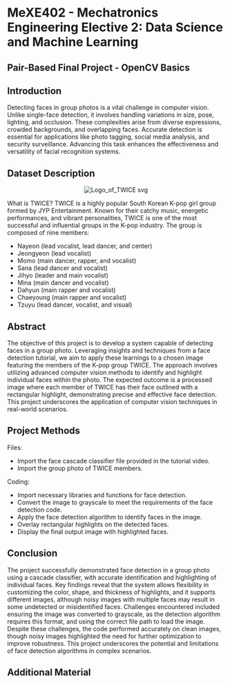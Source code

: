 # MeXE402 - Mechatronics Engineering Elective 2: Data Science and Machine Learning
## Pair-Based Final Project - OpenCV Basics
## Introduction
Detecting faces in group photos is a vital challenge in computer vision. Unlike single-face detection, it involves handling variations in size, pose, lighting, and occlusion. These complexities arise from diverse expressions, crowded backgrounds, and overlapping faces. Accurate detection is essential for applications like photo tagging, social media analysis, and security surveillance. Advancing this task enhances the effectiveness and versatility of facial recognition systems.

## Dataset Description
<div align="center">
  <img src="https://github.com/user-attachments/assets/9c3e621c-bddb-4bd9-9317-fc6c10bf90d4" alt="Logo_of_TWICE svg">
</div>


What is TWICE? 
TWICE is a highly popular South Korean K-pop girl group formed by JYP Entertainment. Known for their catchy music, energetic performances, and vibrant personalities, TWICE is one of the most successful and influential groups in the K-pop industry. The group is composed of nine members: 
- Nayeon (lead vocalist, lead dancer, and center)
- Jeongyeon (lead vocalist)
- Momo (main dancer, rapper, and vocalist)
- Sana (lead dancer and vocalist)
- Jihyo (leader and main vocalist)
- Mina (main dancer and vocalist)
- Dahyun (main rapper and vocalist)
- Chaeyoung (main rapper and vocalist)
- Tzuyu (lead dancer, vocalist, and visual)
## Abstract
The objective of this project is to develop a system capable of detecting faces in a group photo. Leveraging insights and techniques from a face detection tutorial, we aim to apply these learnings to a chosen image featuring the members of the K-pop group TWICE. The approach involves utilizing advanced computer vision methods to identify and highlight individual faces within the photo. The expected outcome is a processed image where each member of TWICE has their face outlined with a rectangular highlight, demonstrating precise and effective face detection. This project underscores the application of computer vision techniques in real-world scenarios.

## Project Methods
Files:
- Import the face cascade classifier file provided in the tutorial video.
- Import the group photo of TWICE members.

Coding:
- Import necessary libraries and functions for face detection.
- Convert the image to grayscale to meet the requirements of the face detection code.
- Apply the face detection algorithm to identify faces in the image.
- Overlay rectangular highlights on the detected faces.
- Display the final output image with highlighted faces.

## Conclusion
The project successfully demonstrated face detection in a group photo using a cascade classifier, with accurate identification and highlighting of individual faces. Key findings reveal that the system allows flexibility in customizing the color, shape, and thickness of highlights, and it supports different images, although noisy images with multiple faces may result in some undetected or misidentified faces. Challenges encountered included ensuring the image was converted to grayscale, as the detection algorithm requires this format, and using the correct file path to load the image. Despite these challenges, the code performed accurately on clean images, though noisy images highlighted the need for further optimization to improve robustness. This project underscores the potential and limitations of face detection algorithms in complex scenarios.

## Additional Material
